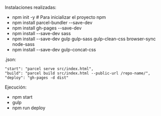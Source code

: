 Instalaciones realizadas:

- npm init -y                               # Para inicializar el proyecto npm
- npm install parcel-bundler --save-dev
- npm install gh-pages --save-dev
- npm install --save-dev sass
- npm install --save-dev gulp gulp-sass gulp-clean-css browser-sync node-sass
- npm install --save-dev gulp-concat-css



.json:

    "start": "parcel serve src/index.html",
    "build": "parcel build src/index.html --public-url /repo-name/",
    "deploy": "gh-pages -d dist"



Ejecución:
-   npm start
-   gulp
- npm run deploy